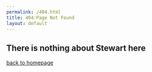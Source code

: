 ```yaml
---
permalink: /404.html
title: 404:Page Not Found
layout: default
---
```

## There is nothing about Stewart here
[back to homepage](index.md)


